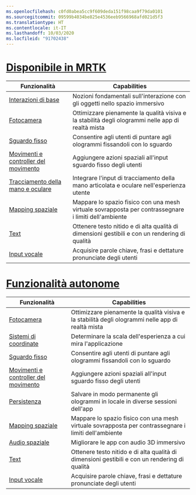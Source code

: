 ```yaml
---
ms.openlocfilehash: c0fd0abea5cc9f609deda151f98caa9f79da0101
ms.sourcegitcommit: 09599b4034be825e4536eeb9566968afd021d5f3
ms.translationtype: HT
ms.contentlocale: it-IT
ms.lasthandoff: 10/03/2020
ms.locfileid: "91702438"
---
```

# <a name="available-in-mrtk"></a>[Disponibile in MRTK](#tab/mrtk)

|  Funzionalità  |  Capabilities  |
| --- | --- |
| [Interazioni di base](../unity/mrtk-101.md) | Nozioni fondamentali sull'interazione con gli oggetti nello spazio immersivo |
| [Fotocamera](../unity/camera-in-unity.md) | Ottimizzare pienamente la qualità visiva e la stabilità degli ologrammi nelle app di realtà mista |
| [Sguardo fisso](../unity/gaze-in-unity.md) | Consentire agli utenti di puntare agli ologrammi fissandoli con lo sguardo |
| [Movimenti e controller del movimento](../unity/gestures-and-motion-controllers-in-unity.md) | Aggiungere azioni spaziali all'input sguardo fisso degli utenti |
| [Tracciamento della mano e oculare](../unity/hand-eye-in-unit.md) | Integrare l'input di tracciamento della mano articolata e oculare nell'esperienza utente |
| [Mapping spaziale](../unity/spatial-mapping-in-unity.md) | Mappare lo spazio fisico con una mesh virtuale sovrapposta per contrassegnare i limiti dell'ambiente |
| [Text](../unity/text-in-unity.md) | Ottenere testo nitido e di alta qualità di dimensioni gestibili e con un rendering di qualità |
| [Input vocale](../unity/voice-input-in-unity.md) | Acquisire parole chiave, frasi e dettature pronunciate degli utenti|

# <a name="standalone-features"></a>[Funzionalità autonome](#tab/standalone)

|  Funzionalità  |  Capabilities  |
| --- | --- |
| [Fotocamera](../unity/camera-in-unity.md) | Ottimizzare pienamente la qualità visiva e la stabilità degli ologrammi nelle app di realtà mista |
| [Sistemi di coordinate](../unity/coordinate-systems-in-unity.md) | Determinare la scala dell'esperienza a cui mira l'applicazione |
| [Sguardo fisso](../unity/gaze-in-unity.md) | Consentire agli utenti di puntare agli ologrammi fissandoli con lo sguardo |
| [Movimenti e controller del movimento](../unity/gestures-and-motion-controllers-in-unity.md) | Aggiungere azioni spaziali all'input sguardo fisso degli utenti |
| [Persistenza](../unity/persistence-in-unity.md) | Salvare in modo permanente gli ologrammi in locale in diverse sessioni dell'app |
| [Mapping spaziale](../unity/spatial-mapping-in-unity.md) | Mappare lo spazio fisico con una mesh virtuale sovrapposta per contrassegnare i limiti dell'ambiente |
| [Audio spaziale](../unity/spatial-sound-in-unity.md) | Migliorare le app con audio 3D immersivo |
| [Text](../unity/text-in-unity.md) | Ottenere testo nitido e di alta qualità di dimensioni gestibili e con un rendering di qualità |
| [Input vocale](../unity/voice-input-in-unity.md) | Acquisire parole chiave, frasi e dettature pronunciate degli utenti|


